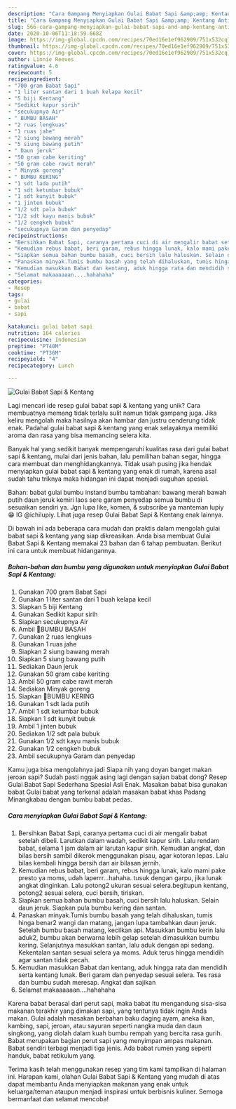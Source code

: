 ```yaml
---
description: "Cara Gampang Menyiapkan Gulai Babat Sapi &amp;amp; Kentang Anti Gagal"
title: "Cara Gampang Menyiapkan Gulai Babat Sapi &amp;amp; Kentang Anti Gagal"
slug: 566-cara-gampang-menyiapkan-gulai-babat-sapi-and-amp-kentang-anti-gagal
date: 2020-10-06T11:18:59.668Z
image: https://img-global.cpcdn.com/recipes/70ed16e1ef962909/751x532cq70/gulai-babat-sapi-kentang-foto-resep-utama.jpg
thumbnail: https://img-global.cpcdn.com/recipes/70ed16e1ef962909/751x532cq70/gulai-babat-sapi-kentang-foto-resep-utama.jpg
cover: https://img-global.cpcdn.com/recipes/70ed16e1ef962909/751x532cq70/gulai-babat-sapi-kentang-foto-resep-utama.jpg
author: Linnie Reeves
ratingvalue: 4.6
reviewcount: 5
recipeingredient:
- "700 gram Babat Sapi"
- "1 liter santan dari 1 buah kelapa kecil"
- "5 biji Kentang"
- "Sedikit kapur sirih"
- "secukupnya Air"
- " BUMBU BASAH"
- "2 ruas lengkuas"
- "1 ruas jahe"
- "2 siung bawang merah"
- "5 siung bawang putih"
- " Daun jeruk"
- "50 gram cabe keriting"
- "50 gram cabe rawit merah"
- " Minyak goreng"
- " BUMBU KERING"
- "1 sdt lada putih"
- "1 sdt ketumbar bubuk"
- "1 sdt kunyit bubuk"
- "1 jinten bubuk"
- "1/2 sdt pala bubuk"
- "1/2 sdt kayu manis bubuk"
- "1/2 cengkeh bubuk"
- "secukupnya Garam dan penyedap"
recipeinstructions:
- "Bersihkan Babat Sapi, caranya pertama cuci di air mengalir babat setelah dibeli. Larutkan dalam wadah, sedikit kapur sirih. Lalu rendam babat, selama 1 jam dalam air larutan kapur sirih. Kemudian angkat, dan bilas bersih sambil dikerok menggunakan pisau, agar kotoran lepas. Lalu bilas kembali hingga bersih dan air bilasan jernih."
- "Kemudian rebus babat, beri garam, rebus hingga lunak, kalo mami pake presto ya moms, udah laperrr...hahaha. tusuk dengan garpu, jika lunak angkat dinginkan. Lalu potong2 ukuran sesuai selera.begitupun kentang, potong2 sesuai selera, cuci bersih, tiriskan."
- "Siapkan semua bahan bumbu basah, cuci bersih lalu haluskan. Selain daun jeruk. Siapkan pula bumbu kering dan santan."
- "Panaskan minyak.Tumis bumbu basah yang telah dihaluskan, tumis hinga benar2 wangi dan matang, jangan lupa tambahkan daun jeruk. Setelah bumbu basah matang, kecilkan api. Masukkan bumbu kerin lalu aduk2, bumbu akan berwarna lebih gelap setelah dimasukkan bumbu kering. Selanjutnya masukkan santan, lalu aduk dengan api sedang. Kekentalan santan sesuai selera ya moms. Aduk terus hingga mendidih agar santan tidak pecah."
- "Kemudian masukkan Babat dan kentang, aduk hingga rata dan mendidih serta kentang lunak. Beri garam dan penyedap sesuai selera. Tes rasa dan bumbu sudah meresap. Angkat dan sajikan"
- "Selamat makaaaaaan....hahahaha"
categories:
- Resep
tags:
- gulai
- babat
- sapi

katakunci: gulai babat sapi 
nutrition: 164 calories
recipecuisine: Indonesian
preptime: "PT40M"
cooktime: "PT36M"
recipeyield: "4"
recipecategory: Lunch

---
```



![Gulai Babat Sapi &amp; Kentang](https://img-global.cpcdn.com/recipes/70ed16e1ef962909/751x532cq70/gulai-babat-sapi-kentang-foto-resep-utama.jpg)

Lagi mencari ide resep gulai babat sapi &amp; kentang yang unik? Cara membuatnya memang tidak terlalu sulit namun tidak gampang juga. Jika keliru mengolah maka hasilnya akan hambar dan justru cenderung tidak enak. Padahal gulai babat sapi &amp; kentang yang enak selayaknya memiliki aroma dan rasa yang bisa memancing selera kita.

Banyak hal yang sedikit banyak mempengaruhi kualitas rasa dari gulai babat sapi &amp; kentang, mulai dari jenis bahan, lalu pemilihan bahan segar, hingga cara membuat dan menghidangkannya. Tidak usah pusing jika hendak menyiapkan gulai babat sapi &amp; kentang yang enak di rumah, karena asal sudah tahu triknya maka hidangan ini dapat menjadi suguhan spesial.

Bahan: babat gulai bumbu instand bumbu tambahan: bawang merah bawah putih daun jeruk kemiri laos sere garam penyedap semua bumbu di sesuaikan sendiri ya. Jgn lupa like, komen, &amp; subscribe ya manteman lupiy😁 IG @ichilupiy. Lihat juga resep Gulai Babat Sapi &amp; Kentang enak lainnya.


Di bawah ini ada beberapa cara mudah dan praktis dalam mengolah gulai babat sapi &amp; kentang yang siap dikreasikan. Anda bisa membuat Gulai Babat Sapi &amp; Kentang memakai 23 bahan dan 6 tahap pembuatan. Berikut ini cara untuk membuat hidangannya.

<!--inarticleads1-->

##### Bahan-bahan dan bumbu yang digunakan untuk menyiapkan Gulai Babat Sapi &amp; Kentang:

1. Gunakan 700 gram Babat Sapi
1. Gunakan 1 liter santan dari 1 buah kelapa kecil
1. Siapkan 5 biji Kentang
1. Gunakan Sedikit kapur sirih
1. Siapkan secukupnya Air
1. Ambil  🥬BUMBU BASAH
1. Gunakan 2 ruas lengkuas
1. Gunakan 1 ruas jahe
1. Siapkan 2 siung bawang merah
1. Siapkan 5 siung bawang putih
1. Sediakan  Daun jeruk
1. Gunakan 50 gram cabe keriting
1. Ambil 50 gram cabe rawit merah
1. Sediakan  Minyak goreng
1. Siapkan  🥙BUMBU KERING
1. Gunakan 1 sdt lada putih
1. Ambil 1 sdt ketumbar bubuk
1. Siapkan 1 sdt kunyit bubuk
1. Ambil 1 jinten bubuk
1. Sediakan 1/2 sdt pala bubuk
1. Gunakan 1/2 sdt kayu manis bubuk
1. Gunakan 1/2 cengkeh bubuk
1. Ambil secukupnya Garam dan penyedap


Kamu juga bisa mengolahnya jadi Siapa nih yang doyan banget makan jeroan sapi? Sudah pasti nggak asing lagi dengan sajian babat dong? Resep Gulai Babat Sapi Sederhana Spesial Asli Enak. Masakan babat bisa gunakan babat Gulai babat yang terkenal adalah masakan babat khas Padang Minangkabau dengan bumbu babat pedas. 

<!--inarticleads2-->

##### Cara menyiapkan Gulai Babat Sapi &amp; Kentang:

1. Bersihkan Babat Sapi, caranya pertama cuci di air mengalir babat setelah dibeli. Larutkan dalam wadah, sedikit kapur sirih. Lalu rendam babat, selama 1 jam dalam air larutan kapur sirih. Kemudian angkat, dan bilas bersih sambil dikerok menggunakan pisau, agar kotoran lepas. Lalu bilas kembali hingga bersih dan air bilasan jernih.
1. Kemudian rebus babat, beri garam, rebus hingga lunak, kalo mami pake presto ya moms, udah laperrr...hahaha. tusuk dengan garpu, jika lunak angkat dinginkan. Lalu potong2 ukuran sesuai selera.begitupun kentang, potong2 sesuai selera, cuci bersih, tiriskan.
1. Siapkan semua bahan bumbu basah, cuci bersih lalu haluskan. Selain daun jeruk. Siapkan pula bumbu kering dan santan.
1. Panaskan minyak.Tumis bumbu basah yang telah dihaluskan, tumis hinga benar2 wangi dan matang, jangan lupa tambahkan daun jeruk. Setelah bumbu basah matang, kecilkan api. Masukkan bumbu kerin lalu aduk2, bumbu akan berwarna lebih gelap setelah dimasukkan bumbu kering. Selanjutnya masukkan santan, lalu aduk dengan api sedang. Kekentalan santan sesuai selera ya moms. Aduk terus hingga mendidih agar santan tidak pecah.
1. Kemudian masukkan Babat dan kentang, aduk hingga rata dan mendidih serta kentang lunak. Beri garam dan penyedap sesuai selera. Tes rasa dan bumbu sudah meresap. Angkat dan sajikan
1. Selamat makaaaaaan....hahahaha


Karena babat berasal dari perut sapi, maka babat itu mengandung sisa-sisa makanan terakhir yang dimakan sapi, yang tentunya tidak ingin Anda makan. Gulai adalah masakan berbahan baku daging ayam, aneka ikan, kambing, sapi, jeroan, atau sayuran seperti nangka muda dan daun singkong, yang diolah dalam kuah bumbu rempah yang bercita rasa gurih. Babat merupakan bagian perut sapi yang menyimpan ampas makanan. Babat sendiri terbagi menjadi tiga jenis. Ada babat rumen yang seperti handuk, babat retikulum yang. 

Terima kasih telah menggunakan resep yang tim kami tampilkan di halaman ini. Harapan kami, olahan Gulai Babat Sapi &amp; Kentang yang mudah di atas dapat membantu Anda menyiapkan makanan yang enak untuk keluarga/teman ataupun menjadi inspirasi untuk berbisnis kuliner. Semoga bermanfaat dan selamat mencoba!
